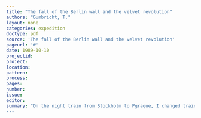 ```yaml
---
title: "The fall of the Berlin wall and the velvet revolution"
authors: "Gumbricht, T."
layout: none
categories: expedition
doctype: pdf
source: 'The fall of the Berlin wall and the velvet revolution'
pageurl: '#'
date: 1989-10-10
projectid:
project:
location:
pattern:
process:
pages:
number:
issue:
editor:
summary: "On the night train from Stockholm to Pgraque, I changed train in East Berlin. The last day that East Berlin really existed. The scenes at the railway station... The next day the gates where opened, but then I was already in Prague. The velvet revolution started. I stayen in Prague for a week in a surrealistic atmosphere Coutries I had hardly known to exists a few years early too opend up and the map changes.
---
```

